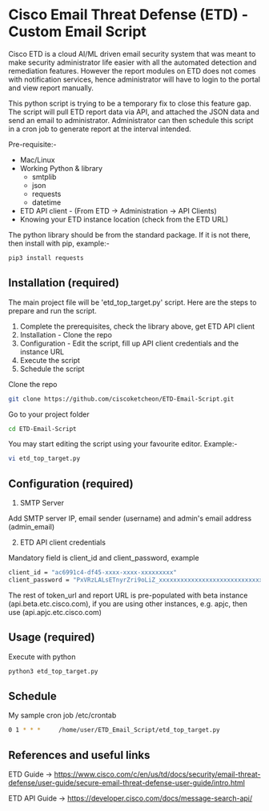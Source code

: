 # Cisco Email Threat Defense (ETD) - Custom Email Script

Cisco ETD is a cloud AI/ML driven email security system that was meant to make security administrator life easier with all the automated detection and remediation features. However the report modules on ETD does not comes with notification services, hence administrator will have to login to the portal and view report manually. 

This python script is trying to be a temporary fix to close this feature gap. The script will pull ETD report data via API, and attached the JSON data and send an email to administrator. Administrator can then schedule this script in a cron job to generate report at the interval intended. 


Pre-requisite:-

* Mac/Linux
* Working Python & library
  - smtplib
  - json
  - requests
  - datetime
* ETD API client - (From ETD -> Administration -> API Clients)
* Knowing your ETD instance location (check from the ETD URL)


The python library should be from the standard package. If it is not there, then install with pip, example:-
```bash
pip3 install requests
```


## Installation (required)

The main project file will be 'etd_top_target.py' script. Here are the steps to prepare and run the script.

1. Complete the prerequisites, check the library above, get ETD API client
2. Installation - Clone the repo
3. Configuration - Edit the script, fill up API client credentials and the instance URL
4. Execute the script
5. Schedule the script


Clone the repo
```bash
git clone https://github.com/ciscoketcheon/ETD-Email-Script.git
```
Go to your project folder
```bash
cd ETD-Email-Script
```
You may start editing the script using your favourite editor. Example:-
```bash
vi etd_top_target.py
```


## Configuration (required)

1. SMTP Server

Add SMTP server IP, email sender (username) and admin's email address (admin_email)


2. ETD API client credentials

Mandatory field is client_id and client_password, example
```bash
client_id = "ac6991c4-df45-xxxx-xxxx-xxxxxxxxx"
client_password = "PxVRzLALsETnyrZri9oLiZ_xxxxxxxxxxxxxxxxxxxxxxxxxxxxxxx"
```
The rest of token_url and report URL is pre-populated with beta instance (api.beta.etc.cisco.com), if you are using other instances, e.g. apjc, then use (api.apjc.etc.cisco.com) 

## Usage (required)

Execute with python
```bash
python3 etd_top_target.py
```

## Schedule

My sample cron job /etc/crontab
```bash
0 1 * * *     /home/user/ETD_Email_Script/etd_top_target.py
```

## References and useful links
ETD Guide -> https://www.cisco.com/c/en/us/td/docs/security/email-threat-defense/user-guide/secure-email-threat-defense-user-guide/intro.html

ETD API Guide -> https://developer.cisco.com/docs/message-search-api/


